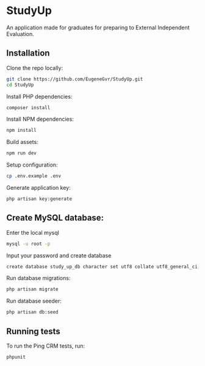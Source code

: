 # StudyUp

An application made for graduates for preparing to External Independent Evaluation. 

## Installation

Clone the repo locally:

```sh
git clone https://github.com/EugeneGvr/StudyUp.git
cd StudyUp
```

Install PHP dependencies:

```sh
composer install
```

Install NPM dependencies:

```sh
npm install
```

Build assets:

```sh
npm run dev
```

Setup configuration:

```sh
cp .env.example .env
```

Generate application key:

```sh
php artisan key:generate
```

## Create MySQL database:

Enter the local mysql

```sh
mysql -u root -p
```

Input your password and create database

```sh
create database study_up_db character set utf8 collate utf8_general_ci;
```

Run database migrations:

```sh
php artisan migrate
```

Run database seeder:

```sh
php artisan db:seed
```

## Running tests

To run the Ping CRM tests, run:

```
phpunit
```
